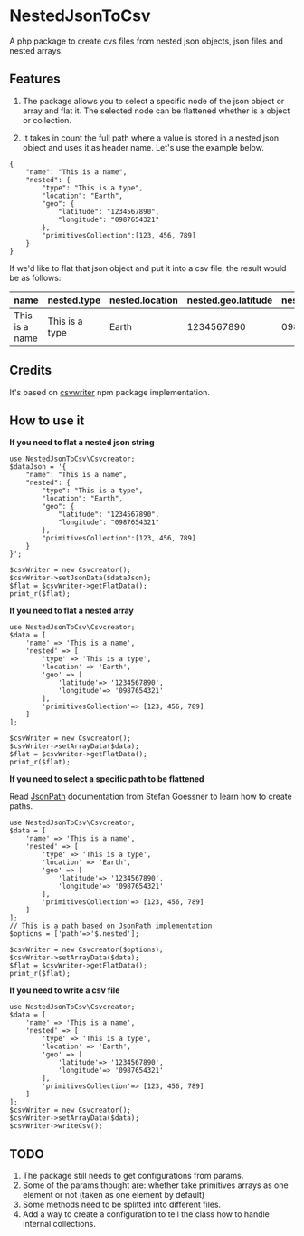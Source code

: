 # NestedJsonToCsv
A php package to create cvs files from nested json objects, json files and nested arrays.

## Features
1. The package allows you to select a specific node of the json object or array and flat it. The selected node can be flattened whether is a object or collection.

2. It takes in count the full path where a value is stored in a nested json object and uses it as header name. Let's use the example below.

```
{
	"name": "This is a name",
	"nested": {
		"type": "This is a type",
		"location": "Earth",
		"geo": {
			"latitude": "1234567890",
			"longitude": "0987654321"
		},
		"primitivesCollection":[123, 456, 789]
	}	
}
```
If we'd like to flat that json object and put it into a csv file, the result would be as follows:

| name             | nested.type      | nested.location | nested.geo.latitude | nested.geo.longitude | nested.primitivesCollection | 
|------------------|------------------|-----------------|---------------------|----------------------|-----------------------------| 
| This is a name | This is a type | Earth           | 1234567890          | 0987654321           | 123, 456, 789               | 


## Credits
It's based on [csvwriter](https://www.npmjs.com/package/csvwriter) npm package implementation.

## How to use it
**If you need to flat a nested json string**

```
use NestedJsonToCsv\Csvcreator;
$dataJson = '{
	"name": "This is a name",
	"nested": {
		"type": "This is a type",
		"location": "Earth",
		"geo": {
			"latitude": "1234567890",
			"longitude": "0987654321"
		},
		"primitivesCollection":[123, 456, 789]
	}	
}';

$csvWriter = new Csvcreator();
$csvWriter->setJsonData($dataJson);
$flat = $csvWriter->getFlatData();
print_r($flat);
```


**If you need to flat a nested array**

```
use NestedJsonToCsv\Csvcreator;
$data = [
	'name' => 'This is a name', 
	'nested' => [
		'type' => 'This is a type',
		'location' => 'Earth',
		'geo' => [
			'latitude'=> '1234567890',
			'longitude'=> '0987654321'
		],
		'primitivesCollection'=> [123, 456, 789]
	]
];

$csvWriter = new Csvcreator();
$csvWriter->setArrayData($data);
$flat = $csvWriter->getFlatData();
print_r($flat);
```
**If you need to select a specific path to be flattened**

Read [JsonPath](http://goessner.net/articles/JsonPath/) documentation from Stefan Goessner to learn how to create paths.

```
use NestedJsonToCsv\Csvcreator;
$data = [
	'name' => 'This is a name', 
	'nested' => [
		'type' => 'This is a type',
		'location' => 'Earth',
		'geo' => [
			'latitude'=> '1234567890',
			'longitude'=> '0987654321'
		],
		'primitivesCollection'=> [123, 456, 789]
	]
];
// This is a path based on JsonPath implementation
$options = ['path'=>'$.nested'];

$csvWriter = new Csvcreator($options);
$csvWriter->setArrayData($data);
$flat = $csvWriter->getFlatData();
print_r($flat);
```

**If you need to write a csv file**

```
use NestedJsonToCsv\Csvcreator;
$data = [
	'name' => 'This is a name', 
	'nested' => [
		'type' => 'This is a type',
		'location' => 'Earth',
		'geo' => [
			'latitude'=> '1234567890',
			'longitude'=> '0987654321'
		],
		'primitivesCollection'=> [123, 456, 789]
	]
];
$csvWriter = new Csvcreator();
$csvWriter->setArrayData($data);
$csvWriter->writeCsv();

```
## TODO
1. The package still needs to get configurations from params. 
2. Some of the params thought are: whether take primitives arrays as one element or not (taken as one element by default)
3. Some methods need to be splitted into different files.
4. Add a way to create a configuration to tell the class how to handle internal collections. 
